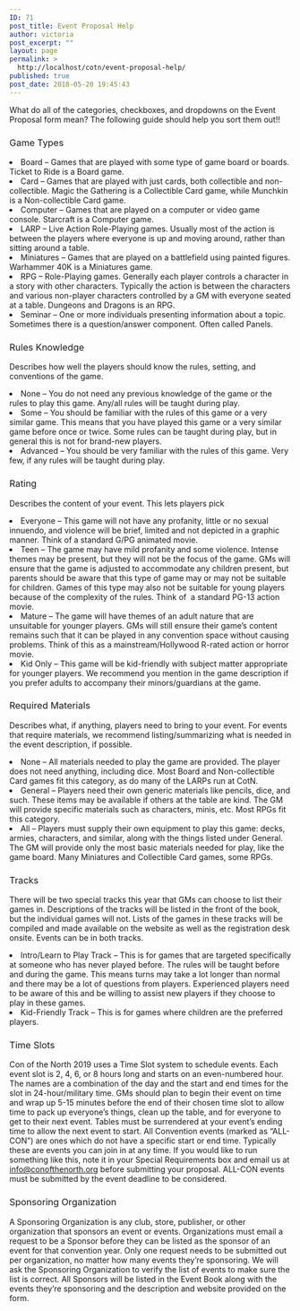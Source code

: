 ```yaml
---
ID: 71
post_title: Event Proposal Help
author: victoria
post_excerpt: ""
layout: page
permalink: >
  http://localhost/cotn/event-proposal-help/
published: true
post_date: 2018-05-20 19:45:43
---
```

<span style="font-weight: 400;">What do all of the categories, checkboxes, and dropdowns on the Event Proposal form mean? The following guide should help you sort them out!!</span> 
### <span style="font-weight: 400;">Game Types</span>

<li style="font-weight: 400;">
  <span style="font-weight: 400;">Board – Games that are played with some type of game board or boards. Ticket to Ride is a Board game.</span>
</li>
<li style="font-weight: 400;">
  <span style="font-weight: 400;">Card – Games that are played with just cards, both collectible and non-collectible. Magic the Gathering is a Collectible Card game, while Munchkin is a Non-collectible Card game.</span>
</li>
<li style="font-weight: 400;">
  <span style="font-weight: 400;">Computer – Games that are played on a computer or video game console. Starcraft is a Computer game.</span>
</li>
<li style="font-weight: 400;">
  <span style="font-weight: 400;">LARP – Live Action Role-Playing games. Usually most of the action is between the players where everyone is up and moving around, rather than sitting around a table. </span>
</li>
<li style="font-weight: 400;">
  <span style="font-weight: 400;">Miniatures – Games that are played on a battlefield using painted figures. Warhammer 40K is a Miniatures game.</span>
</li>
<li style="font-weight: 400;">
  <span style="font-weight: 400;">RPG – Role-Playing games. Generally each player controls a character in a story with other characters. Typically the action is between the characters and various non-player characters controlled by a GM with everyone seated at a table. Dungeons and Dragons is an RPG.</span>
</li>
<li style="font-weight: 400;">
  <span style="font-weight: 400;">Seminar – One or more individuals presenting information about a topic. Sometimes there is a question/answer component. Often called Panels.</span>
</li>

### <span style="font-weight: 400;">Rules Knowledge</span>

<span style="font-weight: 400;">Describes how well the players should know the rules, setting, and conventions of the game.</span> 
<li style="font-weight: 400;">
  <span style="font-weight: 400;">None – You do not need any previous knowledge of the game or the rules to play this game. Any/all rules will be taught during play.</span>
</li>
<li style="font-weight: 400;">
  <span style="font-weight: 400;">Some – You should be familiar with the rules of this game or a very similar game. This means that you have played this game or a very similar game before once or twice. Some rules can be taught during play, but in general this is not for brand-new players.</span>
</li>
<li style="font-weight: 400;">
  <span style="font-weight: 400;">Advanced – You should be very familiar with the rules of this game. Very few, if any rules will be taught during play.</span>
</li>

### <span style="font-weight: 400;">Rating</span>

<span style="font-weight: 400;">Describes the content of your event. This lets players pick</span> 
<li style="font-weight: 400;">
  <span style="font-weight: 400;">Everyone – This game will not have any profanity, little or no sexual innuendo, and violence will be brief, limited and not depicted in a graphic manner. Think of a standard G/PG animated movie.</span>
</li>
<li style="font-weight: 400;">
  <span style="font-weight: 400;">Teen – The game may have mild profanity and some violence. Intense themes may be present, but they will not be the focus of the game. GMs will ensure that the game is adjusted to accommodate any children present, but parents should be aware that this type of game may or may not be suitable for children. Games of this type may also not be suitable for young players because of the complexity of the rules. Think of  a standard PG-13 action movie.</span>
</li>
<li style="font-weight: 400;">
  <span style="font-weight: 400;">Mature – The game will have themes of an adult nature that are unsuitable for younger players. GMs will still ensure their game’s content remains such that it can be played in any convention space without causing problems. Think of this as a mainstream/Hollywood R-rated action or horror movie.</span>
</li>
<li style="font-weight: 400;">
  <span style="font-weight: 400;">Kid Only – This game will be kid-friendly with subject matter appropriate for younger players. We recommend you mention in the game description if you prefer adults to accompany their minors/guardians at the game.</span>
</li>

### <span style="font-weight: 400;">Required Materials</span>

<span style="font-weight: 400;">Describes what, if anything, players need to bring to your event. For events that require materials, we recommend listing/summarizing what is needed in the event description, if possible.</span> 
<li style="font-weight: 400;">
  <span style="font-weight: 400;">None – All materials needed to play the game are provided. The player does not need anything, including dice. Most Board and Non-collectible Card games fit this category, as do many of the LARPs run at CotN.</span>
</li>
<li style="font-weight: 400;">
  <span style="font-weight: 400;">General – Players need their own generic materials like pencils, dice, and such. These items may be available if others at the table are kind. The GM will provide specific materials such as characters, minis, etc. Most RPGs fit this category.</span>
</li>
<li style="font-weight: 400;">
  <span style="font-weight: 400;">All – Players must supply their own equipment to play this game: decks, armies, characters, and similar, along with the things listed under General. The GM will provide only the most basic materials needed for play, like the game board. Many Miniatures and Collectible Card games, some RPGs.</span>
</li>

### <span style="font-weight: 400;">Tracks</span>

<span style="font-weight: 400;">There will be two special tracks this year that GMs can choose to list their games in. Descriptions of the tracks will be listed in the front of the book, but the individual games will not. Lists of the games in these tracks will be compiled and made available on the website as well as the registration desk onsite. Events can be in both tracks.</span> 
<li style="font-weight: 400;">
  <span style="font-weight: 400;">Intro/Learn to Play Track – This is for games that are targeted specifically at someone who has never played before. The rules will be taught before and during the game. This means turns may take a lot longer than normal and there may be a lot of questions from players. Experienced players need to be aware of this and be willing to assist new players if they choose to play in these games.</span>
</li>
<li style="font-weight: 400;">
  <span style="font-weight: 400;">Kid-Friendly Track – This is for games where children are the preferred players.</span>
</li>

### <span style="font-weight: 400;">Time Slots</span>

<span style="font-weight: 400;">Con of the North 2019 uses a Time Slot system to schedule events. Each event slot is 2, 4, 6, or 8 hours long and starts on an even-numbered hour. The names are a combination of the day and the start and end times for the slot in 24-hour/military time.</span> <span style="font-weight: 400;">GMs should plan to begin their event on time and wrap up 5-15 minutes before the end of their chosen time slot to allow time to pack up everyone’s things, clean up the table, and for everyone to get to their next event. Tables must be surrendered at your event’s ending time to allow the next event to start.</span> <span style="font-weight: 400;">All Convention events (marked as “ALL-CON”) are ones which do not have a specific start or end time. Typically these are events you can join in at any time. If you would like to run something like this, note it in your Special Requirements box and email us at </span><span style="font-weight: 400;">info@conofthenorth.org</span><span style="font-weight: 400;"> before submitting your proposal. ALL-CON events must be submitted by the event deadline to be considered.</span> 
### <span style="font-weight: 400;">Sponsoring Organization</span>

<span style="font-weight: 400;">A Sponsoring Organization is any club, store, publisher, or other organization that sponsors an event or events.</span> <span style="font-weight: 400;">Organizations must email a request to be a Sponsor before they can be listed as the sponsor of an event for that convention year. Only one request needs to be submitted out per organization, no matter how many events they’re sponsoring. We will ask the Sponsoring Organization to verify the list of events to make sure the list is correct.</span> <span style="font-weight: 400;">All Sponsors will be listed in the Event Book along with the events they’re sponsoring and the description and website provided on the form.</span>